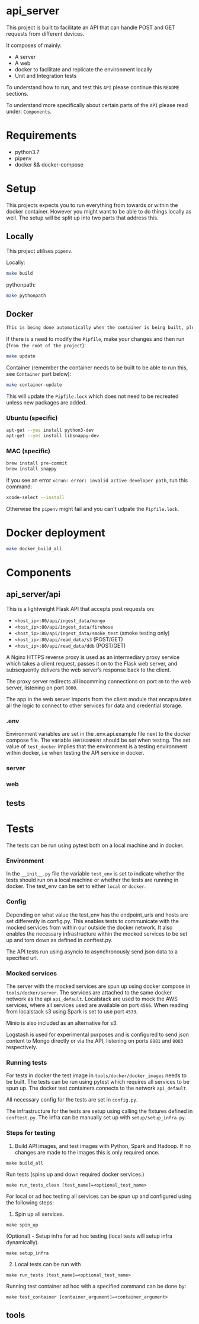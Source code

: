 # api_server

This project is built to facilitate an API that can handle POST and GET requests from different devices.

It composes of mainly:

* A server
* A web
* docker to facilitate and replicate the environment locally
* Unit and Integration tests

To understand how to run, and test this `API` please continue this `README` sections.

To understand more specifically about certain parts of the `API` please read under: `Components`.

# Requirements

* python3.7
* pipenv
* docker && docker-compose

# Setup

This projects expects you to run everything from towards or within the docker container. However you might want to be able to do things locally as well.
The setup will be split up into two parts that address this.

## Locally

This project utilises `pipenv`.

Locally:
```bash
make build
```

pythonpath:

```bash
make pythonpath
```

## Docker

```bash
This is being done automatically when the container is being built, please look under section Container below.
```

If there is a need to modify the `Pipfile`, make your changes and then run (`from the root of the project`):

```bash
make update
```

Container (remember the container needs to be built to be able to run this, see `Container` part below):
```bash
make container-update
```

This will update the `Pipfile.lock` which does not need to be recreated unless
new packages are added.

### Ubuntu (specific)

```bash
apt-get --yes install python3-dev
apt-get --yes install libsnappy-dev
```

### MAC (specific)

```bash
brew install pre-commit
brew install snappy
```

If you see an error `xcrun: error: invalid active developer path`, run this command:

```bash
xcode-select --install
```

Otherwise the `pipenv` might fail and you can't udpate the `Pipfile.lock`.

# Docker deployment

```bash
make docker_build_all
```

# Components

## api_server/api

This is a lightweight Flask API that accepts post requests on:
- ```<host_ip>:80/api/ingest_data/mongo```
- ```<host_ip>:80/api/ingest_data/firehose```
- ```<host_ip>:80/api/ingest_data/smoke_test``` (smoke testing only)
- ```<host_ip>:80/api/read_data/s3``` (POST/GET)
- ```<host_ip>:80/api/read_data/ddb``` (POST/GET)

A Nginx HTTPS reverse proxy is used as an intermediary proxy service which takes a client request,
passes it on to the Flask web server, and subsequently delivers the web server’s response back to the client.

The proxy server redirects all incomming connections on port ```80``` to the web server, listening on port ```8000```.

The app in the web server imports from the client module that encapsulates all the logic to connect to other services for data and credential storage.

### .env
Environment variables are set in the .env.api.example file next to the docker compose file.
The variable `ENVIRONMENT` should be set when testing.
The set value of ```test_docker``` implies that the environment is a testing environment within docker, i.e when testing
the API service in docker.

### server

### web

## tests

# Tests

The tests can be run using pytest both on a local machine and in docker.

### Environment
In the ```__init__.py``` file the variable ```test_env``` is set to indicate whether the tests should run on a local machine
or whether the tests are running in docker.
The test_env can be set to either ```local``` or ```docker```.

### Config
Depending on what value the test_env has the endpoint_urls and hosts are set differently in config.py.
This enables tests to communicate with the mocked services from within our outside the docker network.
It also enables the necessary infrastructure within the mocked services to be set up and torn down as defined in
conftest.py.

The API tests run using asyncio to asynchronously send json data to a specified url.

### Mocked services
The server with the mocked services are spun up using docker compose in ```tools/docker/server```.
The services are attached to the same docker network as the api ```api_default```.
Localstack are used to mock the AWS services, where all services used are available on port ```4566```.
When reading from localstack s3 using Spark is set to use port ```4573```.

Minio is also included as an alternative for s3.

Logstash is used for experimental purposes and is configured to send json content to Mongo directly or via the API,
listening on ports ```8081``` and ```8083``` respectively.

### Running tests
For tests in docker the test image in ```tools/docker/docker_images``` needs to be built.
The tests can be run using pytest which requires all services to be spun up.
The docker test containers connects to the network ```api_default```.

All necessary config for the tests are set in ```config.py```.

The infrastructure for the tests are setup using calling the fixtures defined in ```conftest.py```.
The infra can be manually set up with ```setup/setup_infra.py```.


### Steps for testing
1. Build API images, and test images with Python, Spark and Hadoop.
If no changes are made to the images this is only required once.

```make build_all```

Run tests (spins up and down required docker services.)

```make run_tests_clean [test_name]=<optional_test_name>```


For local or ad hoc testing all services can be spun up and configured using the following steps:

1. Spin up all services.

```make spin_up```

(Optional) - Setup infra for ad hoc testing (local tests will setup infra dynamically).

```make setup_infra```

2. Local tests can be run with

```make run_tests [test_name]=<optional_test_name>```

Running test container ad hoc with a specified command can be done by:

```make test_container [container_argument]=<container_argument>```


## tools

